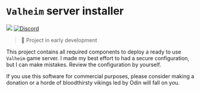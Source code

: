 # `Valheim` server installer

![](https://img.shields.io/badge/Steam-Valheim-purple?style=for-the-badge&logo=steam)
[![Discord](https://img.shields.io/discord/812069608064417842?color=purple&logo=discord&logoColor=white&style=for-the-badge)](https://discord.gg/X9cN2cawgW)

> :construction: Project in early development

This project contains all required components to deploy a ready to use `Valheim` game server. I made my best effort to had a secure configuration, but I can make mistakes. Review the configuration by yourself.

If you use this software for commercial purposes, please consider making a donation or a horde of bloodthirsty vikings led by Odin will fall on you.

